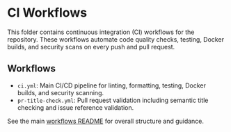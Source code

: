 # CI Workflows

This folder contains continuous integration (CI) workflows for the repository. These workflows automate code quality checks, testing, Docker builds, and security scans on every push and pull request.

## Workflows
- `ci.yml`: Main CI/CD pipeline for linting, formatting, testing, Docker builds, and security scanning.
- `pr-title-check.yml`: Pull request validation including semantic title checking and issue reference validation.

See the main [workflows README](../README.md) for overall structure and guidance.
